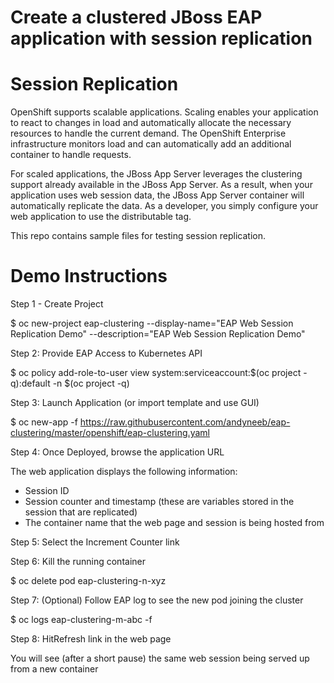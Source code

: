 Create a clustered JBoss EAP application with session replication
===================

Session Replication
===================
OpenShift supports scalable applications. Scaling enables your application to react to changes in load and automatically allocate the necessary resources to handle the current demand. The OpenShift Enterprise infrastructure monitors load and can automatically add an additional container to handle requests. 

For scaled applications, the JBoss App Server leverages the clustering support already available in the JBoss App Server. As a result, when your application uses web session data, the JBoss App Server container will automatically replicate the data. As a developer, you simply configure your web application to use the distributable tag.

This repo contains sample files for testing session replication.

Demo Instructions
===================
Step 1 - Create Project

$ oc new-project eap-clustering --display-name="EAP Web Session Replication Demo" --description="EAP Web Session Replication Demo"

Step 2: Provide EAP Access to Kubernetes API

$ oc policy add-role-to-user view system:serviceaccount:$(oc project -q):default -n $(oc project -q)

Step 3: Launch Application (or import template and use GUI)

$ oc new-app -f https://raw.githubusercontent.com/andyneeb/eap-clustering/master/openshift/eap-clustering.yaml

Step 4: Once Deployed, browse the application URL

The web application displays the following information:
- Session ID
- Session counter and timestamp (these are variables stored in the session that are replicated)
- The container name that the web page and session is being hosted from

Step 5: Select the Increment Counter link

Step 6: Kill the running container

$ oc delete pod eap-clustering-n-xyz

Step 7: (Optional) Follow EAP log to see the new pod joining the cluster

$ oc logs eap-clustering-m-abc -f

Step 8: HitRefresh link in the web page

You will see (after a short pause) the same web session being served up from a new container
